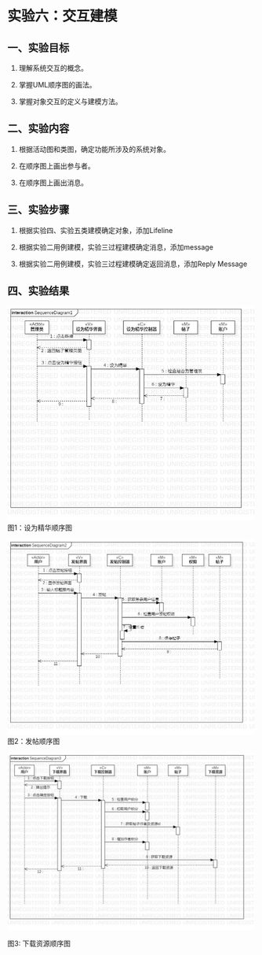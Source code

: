 # 实验六：交互建模

## 一、实验目标

1. 理解系统交互的概念。 

2. 掌握UML顺序图的画法。 

3. 掌握对象交互的定义与建模方法。 

## 二、实验内容

1. 根据活动图和类图，确定功能所涉及的系统对象。  

2. 在顺序图上画出参与者。  

3. 在顺序图上画出消息。 

## 三、实验步骤

1. 根据实验四、实验五类建模确定对象，添加Lifeline  

2. 根据实验二用例建模，实验三过程建模确定消息，添加message  

3. 根据实验二用例建模，实验三过程建模确定返回消息，添加Reply Message  

## 四、实验结果

![设为精华顺序图](./Lab6_SequenceDiagram1.jpg)  
图1：设为精华顺序图


![发帖顺序图](./Lab6_SequenceDiagram2.jpg)  
图2：发帖顺序图  


![下载资源顺序图](./Lab6_SequenceDiagram3.jpg)  

图3:  下载资源顺序图